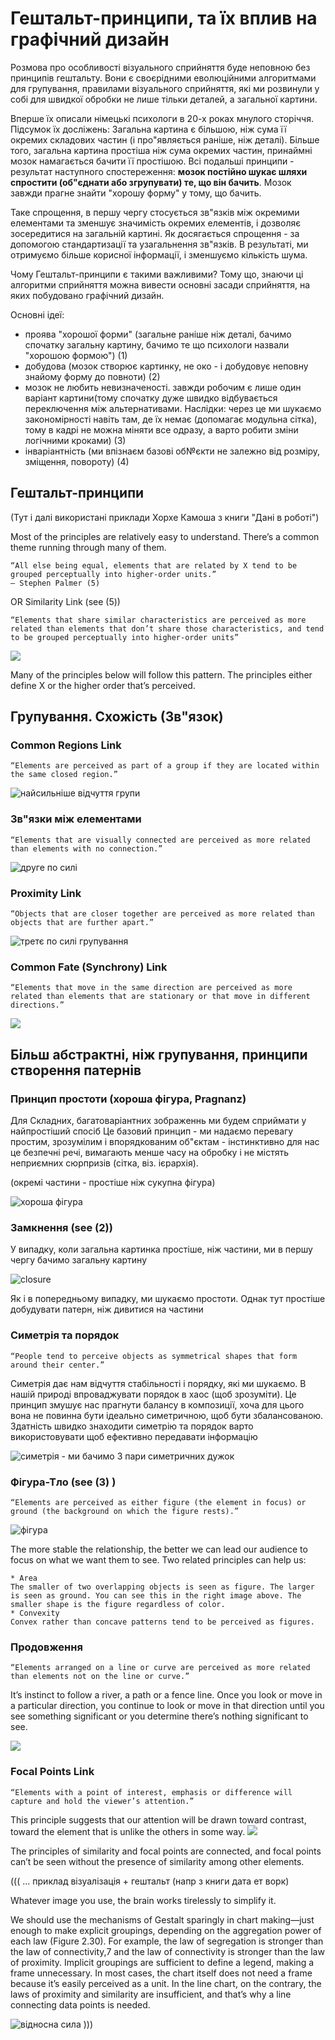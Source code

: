 # Гештальт-принципи, та їх вплив на графічний дизайн

Розмова про особливості візуального сприйняття буде неповною без принципів гештальту. Вони є своєрідними еволюційними алгоритмами для групування, правилами візуального сприйняття, які ми розвинули у собі для швидкої обробки не лише тільки деталей, а загальної картини. 


Вперше їх описали німецькі психологи в 20-х роках мнулого сторіччя. Підсумок їх досліжень: Загальна картина є більшою, ніж сума її окремих складових частин (і про"являється раніше, ніж деталі). Більше того, загальна картина простіша ніж сума окремих частин, принаймні мозок намагається бачити її простішою. Всі подальші принципи - результат наступного спостереження: __мозок постійно шукає шляхи спростити (об"єднати або згрупувати) те, що він бачить__. Мозок завжди прагне знайти "хорошу форму" у тому, що бачить.

Таке спрощення, в першу чергу стосується зв"язків між окремими елементами та зменшує значимість окремих елементів, і дозволяє зосередитися на загальній картині. Як досягається спрощення - за допомогою стандартизації та узагальнення зв"язків. В результаті, ми отримуємо більше корисної інформації, і зменшуємо кількість шума.

Чому Гештальт-принципи є такими важливими? Тому що, знаючи ці алгоритми сприйняття можна вивести основні засади сприйняття, на яких побудовано графічний дизайн.

Основні ідеї:
- проява "хорошої форми" (загальне раніше ніж деталі, бачимо спочатку загальну картину, бачимо те що психологи назвали "хорошою формою") (1)
- добудова (мозок створює картинку, не око - і добудовує неповну знайому форму до повноти) (2)
- мозок не любить невизначеності. завжди робочим є лише один варіант картини(тому спочатку дуже швидко відбувається переключення між альтернативами. Наслідки: через це ми шукаємо закономірності навіть там, де їх немає (допомагає модульна сітка), тому в кадрі не можна міняти все одразу, а варто робити зміни логічними кроками) (3)
- інваріантність (ми впізнаєм базові об№єкти не залежно від розміру, зміщення, повороту) (4)



## Гештальт-принципи
(Тут і далі використані приклади Хорхе Камоша з книги "Дані в роботі")

Most of the principles are relatively easy to understand. There’s a common theme running through many of them.

    “All else being equal, elements that are related by X tend to be grouped perceptually into higher-order units.”
    — Stephen Palmer (5)

 OR Similarity Link (see (5))

    “Elements that share similar characteristics are perceived as more related than elements that don’t share those characteristics, and tend to be grouped perceptually into higher-order units”
![](https://media-mediatemple.netdna-ssl.com/wp-content/uploads/2013/05/11-similarity.png)



Many of the principles below will follow this pattern. The principles either define X or the higher order that’s perceived.

## Групування. Схожість (Зв"язок)

### Common Regions Link

    “Elements are perceived as part of a group if they are located within the same closed region.”

![найсильніше відчуття групи](https://media-mediatemple.netdna-ssl.com/wp-content/uploads/2013/05/06-common-regions.png)


### Зв"язки між елементами

    “Elements that are visually connected are perceived as more related than elements with no connection.”
    
![друге по силі](https://media-mediatemple.netdna-ssl.com/wp-content/uploads/2013/05/05-uniform-connectedness.png)


### Proximity Link


    “Objects that are closer together are perceived as more related than objects that are further apart.”

![третє по силі групування](https://media-mediatemple.netdna-ssl.com/wp-content/uploads/2013/05/07-proximity.png)


### Common Fate (Synchrony) Link

    “Elements that move in the same direction are perceived as more related than elements that are stationary or that move in different directions.”
    
![](https://media-mediatemple.netdna-ssl.com/wp-content/uploads/2013/05/09-common-fate.png)


## Більш абстрактні, ніж групування, принципи створення патернів

### Принцип простоти (хороша фігура, Pragnanz)
Для Складних, багатоваріантних зображеннь ми будем сприймати у найпростіший спосіб
Це базовий принцип - ми надаємо перевагу простим, зрозумілим і впорядкованим об"єктам - інстинктивно для нас це безпечні речі, вимагають менше часу на обробку і не містять неприємних сюрпризів (сітка, віз. ієрархія).

(окремі частини - простіше ніж сукупна фігура)

![хороша фігура](https://media-mediatemple.netdna-ssl.com/wp-content/uploads/2013/05/01-pragnanz.png)

### Замкнення (see (2))
У випадку, коли загальна картинка простіше, ніж частини, ми в першу чергу бачимо загальну картину

![closure](https://media-mediatemple.netdna-ssl.com/wp-content/uploads/2013/05/02-closure.png)


Як і в попередньому випадку, ми шукаємо простоти. Однак тут простіше добудувати патерн, ніж дивитися на частини


### Симетрія та порядок
    “People tend to perceive objects as symmetrical shapes that form around their center.”
Симетрія дає нам відчуття стабільності і порядку, які ми шукаємо. В нашій природі впроваджувати порядок в хаос (щоб зрозуміти). Це принцип змушує нас прагнути балансу в композиції, хоча для цього вона не повинна бути ідеально симетричною, щоб бути збалансованою. Здатність швидко знаходити симетрію та порядок варто використовувати щоб ефективно передавати інформацію

![симетрія - ми бачимо 3 пари симетричних дужок](https://media-mediatemple.netdna-ssl.com/wp-content/uploads/2013/05/03-symmetry.png)

### Фігура-Тло (see (3) )

    “Elements are perceived as either figure (the element in focus) or ground (the background on which the figure rests).”

![фігура](https://media-mediatemple.netdna-ssl.com/wp-content/uploads/2013/05/04-figure-ground.png)

The more stable the relationship, the better we can lead our audience to focus on what we want them to see. Two related principles can help us:

    * Area
    The smaller of two overlapping objects is seen as figure. The larger is seen as ground. You can see this in the right image above. The smaller shape is the figure regardless of color.
    * Convexity
    Convex rather than concave patterns tend to be perceived as figures.

### Продовження

    “Elements arranged on a line or curve are perceived as more related than elements not on the line or curve.”

It’s instinct to follow a river, a path or a fence line. Once you look or move in a particular direction, you continue to look or move in that direction until you see something significant or you determine there’s nothing significant to see.

![](https://media-mediatemple.netdna-ssl.com/wp-content/uploads/2013/05/08-continuation.png)



### Focal Points Link

    “Elements with a point of interest, emphasis or difference will capture and hold the viewer’s attention.”

This principle suggests that our attention will be drawn toward contrast, toward the element that is unlike the others in some way. 
![](https://media-mediatemple.netdna-ssl.com/wp-content/uploads/2013/05/12-focal-point.png)

The principles of similarity and focal points are connected, and focal points can’t be seen without the presence of similarity among other elements.

((( ... приклад візуалізація + гештальт (напр з книги дата ет ворк)

Whatever image you use, the brain works tirelessly to simplify it.

We should use the mechanisms of Gestalt sparingly in chart making—just enough to make explicit groupings, depending on the aggregation power of each law (Figure 2.30). For example, the law of segregation is stronger than the law of connectivity,7 and the law of connectivity is stronger than the law of proximity. Implicit groupings are sufficient to define a legend, making a frame unnecessary. In most cases, the chart itself does not need a frame because it’s easily perceived as a unit. In the line chart, on the contrary, the laws of proximity and similarity are insufficient, and that’s why a line connecting data points is needed.

![відносна сила](https://www.safaribooksonline.com/library/view/data-at-work/9780134268798/graphics/02fig30.jpg)
)))

